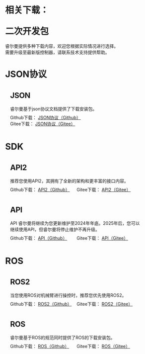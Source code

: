 # <p class="hidden">相关下载：</p>二次开发包

睿尔曼提供多种下载内容，欢迎您根据实际情况进行选择。<br>
需要升级至最新版控制器，请联系技术支持提供帮助。

<h1 class='h1Style'>JSON协议</h1>

<div class="wrap">
    <div class="wrap-item1">
            <h2>JSON</h2>
            <p>睿尔曼基于json协议文档提供了下载安装包。</p>
            <div class="d-flex flex-h-start flex-v-center">
                <p>Github下载： <a href="https://github.com/RealManRobot/rm_docs/tree/user_public/docs/robot/json" target="_blank">JSON协议（Github）</a></p>
                <p>Gitee下载： <a href="https://gitee.com/RealManRobot/rm_docs/tree/user_public/docs/robot/json" target="_blank">JSON协议（Gitee）</a></p>
            </div>
        </div>
</div>

<h1 class='h1Style'>SDK</h1>

<div class="wrap">
    <div class="wrap-item1">
            <h2>API2</h2>
            <p>推荐您使用API2，其拥有了全新的架构和更丰富的接口内容。</p>
            <div class="d-flex flex-h-start flex-v-center">
                <p>Github下载： <a href="https://github.com/RealManRobot/RM_API2" target="_blank">API2（Github）</a></p>
                <p>Gitee下载： <a href="https://gitee.com/RealManRobot/RM_API2" target="_blank">API2（Gitee）</a></p>
            </div>
        </div>
</div>
<div class="wrap">
    <div class="wrap-item1">
            <h2>API</h2>
            <p>API 睿尔曼将继续为您更新维护至2024年年底。2025年后，您可以继续使用API，但睿尔曼将停止维护不再升级。</p>
            <div class="d-flex flex-h-start flex-v-center">
                <p>Github下载： <a href="https://github.com/RealManRobot/RM_API" target="_blank">API（Github）</a></p>
                <p>Gitee下载： <a href="https://gitee.com/RealManRobot/RM_API" target="_blank">API（Gitee）</a></p>
            </div>
        </div>
</div>

<h1 class='h1Style'>ROS</h1>

<div class="wrap">
    <div class="wrap-item1">
            <h2>ROS2</h2>
            <p>当您使用ROS对机械臂进行操控时，推荐您优先使用ROS2。</p>
            <div class="d-flex flex-h-start flex-v-center">
                <p>Github下载： <a href="https://github.com/RealManRobot/ros2_rm_robot" target="_blank">ROS2（Github）</a></p>
                <p>Gitee下载： <a href="https://gitee.com/RealManRobot/ros2_rm_robot" target="_blank">ROS2（Gitee）</a></p>
            </div>
        </div>
</div>
<div class="wrap">
    <div class="wrap-item1">
            <h2>ROS</h2>
            <p>睿尔曼基于ROS的规范同时提供了ROS的下载安装包。</p>
            <div class="d-flex flex-h-start flex-v-center">
                <p>Github下载： <a href="https://github.com/RealManRobot/rm_robot" target="_blank">ROS（Github）</a></p>
                <p>Gitee下载： <a href="https://gitee.com/RealManRobot/rm_robot" target="_blank">ROS（Gitee）</a></p>
            </div>
        </div>
</div>

<style>
.wrap{
    position:relative;
    width:100%;
    border-radius: 8px;
    background-color:var(--vp-c-bg-alt);
    margin:16px 0;
    padding:16px 16px 8px;
    font-size: var(--vp-custom-block-font-size);
}
.d-flex{
    display:flex;
    flex-wrap:wrap;
}
.flex-h-start{
    justify-content: flex-start;
}
.flex-v-center{
  align-items: center;
}
.wrap-item1{
     width:85%;
}
.wrap-item2{
    width:15%;
    display:flex;
    justify-content: end;
    align-items: center;
}
.wrap-item1 h2{
    font-size:24px !important;
    line-height:32px !important;
    letter-spacing: -0.02em !important;
    height:32px !important;
    margin:0 0 16px 0 !important;
    border-top:none !important;
    padding-top:0 !important;
}
.wrap-item1 p{
    color:var(--vp-c-text-1) !important;
    margin: 0 !important;
    width:auto;
    min-width:50%;
}

.wrap-item1>p{
    margin:0 0 8px 0 !important;
}

</style>
